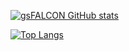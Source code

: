[![gsFALCON GitHub stats](https://github-readme-stats.vercel.app/api?username=gsfalcon&theme=swift&show_icons=true&hide_border=true)](https://github.com/gsfalcon)

[![Top Langs](https://github-readme-stats.vercel.app/api/top-langs/?username=gsfalcon&layout=compact&theme=swift&hide_border=true)](https://github.com/gsfalcon)
